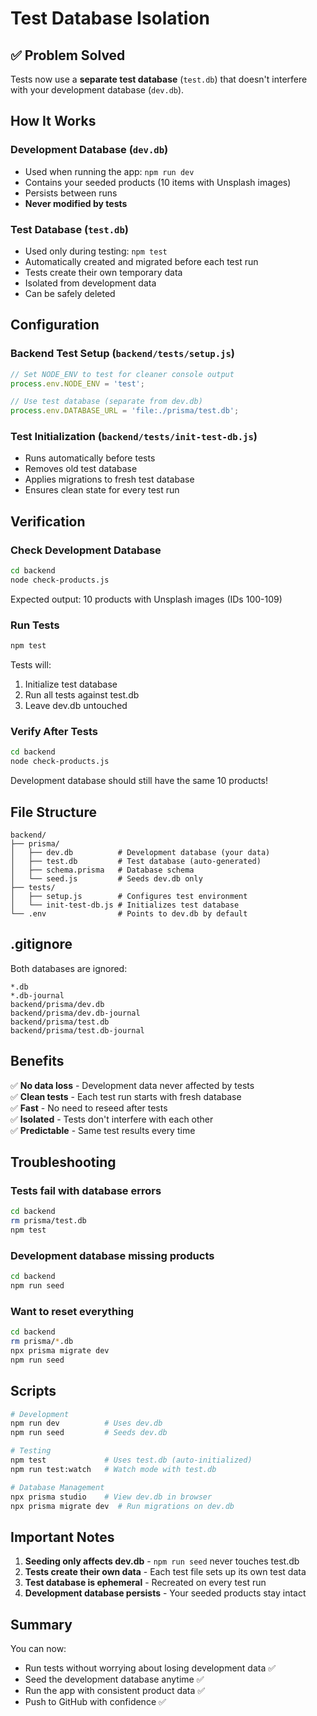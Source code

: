 # Test Database Isolation

## ✅ Problem Solved

Tests now use a **separate test database** (`test.db`) that doesn't interfere with your development database (`dev.db`).

## How It Works

### Development Database (`dev.db`)
- Used when running the app: `npm run dev`
- Contains your seeded products (10 items with Unsplash images)
- Persists between runs
- **Never modified by tests**

### Test Database (`test.db`)
- Used only during testing: `npm test`
- Automatically created and migrated before each test run
- Tests create their own temporary data
- Isolated from development data
- Can be safely deleted

## Configuration

### Backend Test Setup (`backend/tests/setup.js`)
```javascript
// Set NODE_ENV to test for cleaner console output
process.env.NODE_ENV = 'test';

// Use test database (separate from dev.db)
process.env.DATABASE_URL = 'file:./prisma/test.db';
```

### Test Initialization (`backend/tests/init-test-db.js`)
- Runs automatically before tests
- Removes old test database
- Applies migrations to fresh test database
- Ensures clean state for every test run

## Verification

### Check Development Database
```bash
cd backend
node check-products.js
```

Expected output: 10 products with Unsplash images (IDs 100-109)

### Run Tests
```bash
npm test
```

Tests will:
1. Initialize test database
2. Run all tests against test.db
3. Leave dev.db untouched

### Verify After Tests
```bash
cd backend
node check-products.js
```

Development database should still have the same 10 products!

## File Structure

```
backend/
├── prisma/
│   ├── dev.db          # Development database (your data)
│   ├── test.db         # Test database (auto-generated)
│   ├── schema.prisma   # Database schema
│   └── seed.js         # Seeds dev.db only
├── tests/
│   ├── setup.js        # Configures test environment
│   └── init-test-db.js # Initializes test database
└── .env                # Points to dev.db by default
```

## .gitignore

Both databases are ignored:
```
*.db
*.db-journal
backend/prisma/dev.db
backend/prisma/dev.db-journal
backend/prisma/test.db
backend/prisma/test.db-journal
```

## Benefits

✅ **No data loss** - Development data never affected by tests  
✅ **Clean tests** - Each test run starts with fresh database  
✅ **Fast** - No need to reseed after tests  
✅ **Isolated** - Tests don't interfere with each other  
✅ **Predictable** - Same test results every time  

## Troubleshooting

### Tests fail with database errors
```bash
cd backend
rm prisma/test.db
npm test
```

### Development database missing products
```bash
cd backend
npm run seed
```

### Want to reset everything
```bash
cd backend
rm prisma/*.db
npx prisma migrate dev
npm run seed
```

## Scripts

```bash
# Development
npm run dev          # Uses dev.db
npm run seed         # Seeds dev.db

# Testing
npm test             # Uses test.db (auto-initialized)
npm run test:watch   # Watch mode with test.db

# Database Management
npx prisma studio    # View dev.db in browser
npx prisma migrate dev  # Run migrations on dev.db
```

## Important Notes

1. **Seeding only affects dev.db** - `npm run seed` never touches test.db
2. **Tests create their own data** - Each test file sets up its own test data
3. **Test database is ephemeral** - Recreated on every test run
4. **Development database persists** - Your seeded products stay intact

## Summary

You can now:
- Run tests without worrying about losing development data ✅
- Seed the development database anytime ✅
- Run the app with consistent product data ✅
- Push to GitHub with confidence ✅
